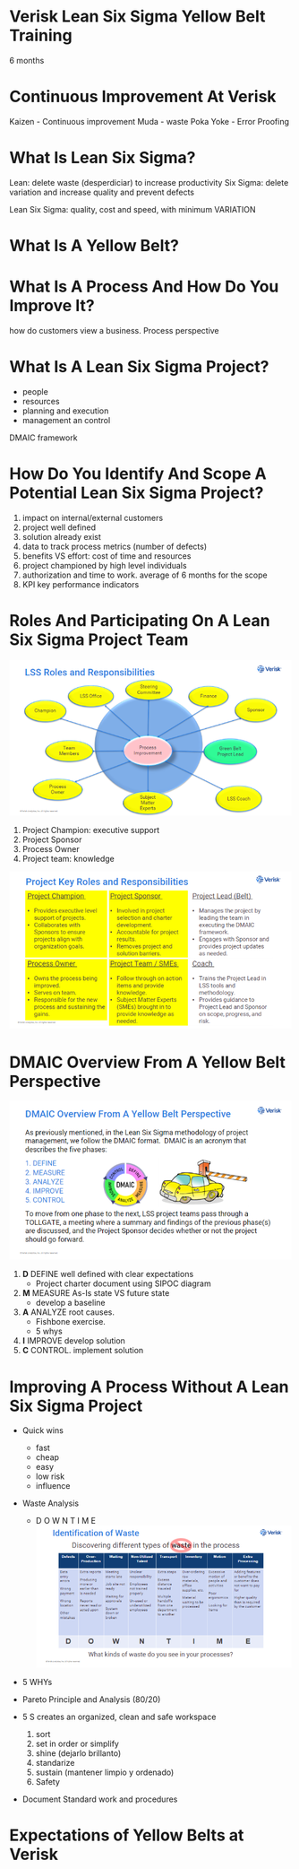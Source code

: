 # Verisk Lean Six Sigma Yellow Belt Training

6 months

# Continuous Improvement At Verisk 

Kaizen - Continuous improvement
Muda - waste
Poka Yoke - Error Proofing
 
# What Is Lean Six Sigma?

Lean: delete waste (desperdiciar) to increase productivity
Six Sigma: delete variation and increase quality and prevent defects

Lean Six Sigma: quality, cost and speed, with minimum VARIATION

# What Is A Yellow Belt?



# What Is A Process And How Do You Improve It? 

how do customers view a business. Process perspective

# What Is A Lean Six Sigma Project? 

* people
* resources
* planning and execution
* management an control

DMAIC framework

# How Do You Identify And Scope A Potential Lean Six Sigma Project? 

1. impact on internal/external customers
2. project well defined
3. solution already exist
4. data to track process metrics (number of defects)
5. benefits VS effort: cost of time and resources 
6. project championed by high level individuals
7. authorization and time to work. average of 6 months for the scope
8. KPI key performance indicators

# Roles And Participating On A Lean Six Sigma Project Team 

![](./img/roles.png)

1. Project Champion: executive support
2. Project Sponsor 
3. Process Owner
4. Project team: knowledge

![](./img/roles2.png)

# DMAIC Overview From A Yellow Belt Perspective

![](./img/DMAIC.png)

1. **D** DEFINE well defined with clear expectations  
    * Project charter document using SIPOC diagram
2. **M** MEASURE As-Is state VS future state  
    * develop a baseline
3. **A** ANALYZE root causes.  
    * Fishbone exercise.
    * 5 whys
4. **I** IMPROVE develop solution
5. **C** CONTROL. implement solution

# Improving A Process Without A Lean Six Sigma Project

* Quick wins
    * fast
    * cheap
    * easy
    * low risk
    * influence

* Waste Analysis
    * D O W N T I M E ![](./img/downtime.png)  

* 5 WHYs

* Pareto Principle and Analysis (80/20)

* 5 S creates an organized, clean and safe workspace
    1. sort
    2. set in order or simplify
    3. shine (dejarlo brillanto)
    4. standarize
    5. sustain (mantener limpio y ordenado)
    6. Safety

* Document Standard work and procedures

# Expectations of Yellow Belts at Verisk 

